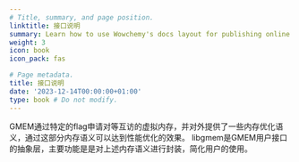 ```yaml
---
# Title, summary, and page position.
linktitle: 接口说明
summary: Learn how to use Wowchemy's docs layout for publishing online courses, software documentation, and tutorials.
weight: 3
icon: book
icon_pack: fas

# Page metadata.
title: 接口说明
date: '2023-12-14T00:00:00+01:00'
type: book # Do not modify.
---
```


GMEM通过特定的flag申请对等互访的虚拟内存，并对外提供了一些内存优化语义，通过这部分内存语义可以达到性能优化的效果。
libgmem是GMEM用户接口的抽象层，主要功能是是对上述内存语义进行封装，简化用户的使用。